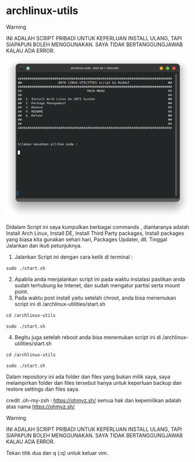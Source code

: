 # archlinux-utils

>[!WARNING]
>INI ADALAH SCRIPT PRIBADI UNTUK KEPERLUAN INSTALL ULANG, TAPI SIAPAPUN BOLEH MENGGUNAKAN. 
>SAYA TIDAK BERTANGGUNGJAWAB KALAU ADA ERROR.

![screenshot](https://github.com/reddof/archlinux-utils/blob/main/sub/screenshot/Screenshot_20231106_230646.png?raw=true)

Didalam Script ini saya kumpulkan berbagai commands , diantaranya adalah 
Install Arch Linux, Install DE, Install Third Party packages, 
Install packages yang biasa kita gunakan sehari hari, Packages Updater, dll. 
Tinggal Jalankan dan ikuti petunjuknya.



1. Jalankan Script ini dengan cara ketik di terminal :
```
sudo ./start.sh
```
2. Apabila anda menjalankan script ini pada waktu instalasi pastikan anda
   sudah terhubung ke Intenet, dan sudah mengatur partisi serta mount point.
3. Pada waktu post install yaitu setelah chroot, anda bisa menemukan script
   ini di /archlinux-utilities/start.sh
```
cd /archlinux-utils
```
```
sudo ./start.sh
```
4. Begitu juga setelah reboot anda bisa menemukan script ini di
   /archlinux-utilities/start.sh
```
cd /archlinux-utils
```
```
sudo ./start.sh
```

Dalam repository ini ada folder dan files yang bukan milik saya, saya melampirkan folder dan files tersebut hanya untuk keperluan backup dan restore settings dan files saya. 


credit .oh-my-zsh : https://ohmyz.sh/ semua hak dan kepemilikan adalah atas nama https://ohmyz.sh/

>[!WARNING]
>INI ADALAH SCRIPT PRIBADI UNTUK KEPERLUAN INSTALL ULANG, TAPI SIAPAPUN BOLEH MENGGUNAKAN. 
>SAYA TIDAK BERTANGGUNGJAWAB KALAU ADA ERROR.

Tekan titik dua dan q (:q) untuk keluar vim.
